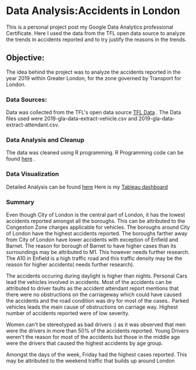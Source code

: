 
# Data Analysis:Accidents in London

This is a personal project post my Google Data Analytics professional Certificate. Here I used the data from the TFL open data source to analyze the trends in accidents reported and to try justify the reasons in the trends.

## Objective:
The idea behind the project was to analyze the accidents reported in the year 2019 within Greater London, for the zone governed by Transport for London.

### Data Sources:

Data was collected from the TFL's open data source [TFL Data](https://roads.data.tfl.gov.uk/) . 
The Data files used were 2019-gla-data-extract-vehicle.csv and 2019-gla-data-extract-attendant.csv. 

### Data Analysis and Cleanup

The data was cleaned using R programming.
R Programming code can be found [here](https://github.com/desmon316/Data_Analysis/blob/main/TFL_2019_Accident_Report.R) .

### Data Visualization
 
Detailed Analysis can be found [here](https://github.com/desmon316/Data_Analysis/blob/main/AccidentsInLondon.html)
Here is my [Tableau dashboard](https://public.tableau.com/views/TFL_Accident_Data_Analysis/Story1?:language=en-US&:display_count=n&:origin=viz_share_link)


### Summary

Even though City of London is the central part of London, it has the lowest accidents reported amongst all the boroughs. This can be attributed to the Congestion Zone charges applicable for vehicles. The boroughs around City of London have the highest accidents reported. The boroughs farther away from City of London have lower accidents with exception of Enfield and Barnet. The reason for borough of Barnet to have higher cases than its surroundings may be attributed to M1. This however needs further research. The A10 in Enfield is a high traffic road and this traffic density may be the reason for higher accidents( needs further research).


The accidents occuring during daylight is higher than nights. Personal Cars lead the vehicles involved in accidents. Most of the accidents can be attributed to driver faults as the accident attendant report mentions that there were no obstructions on the carriageway which could have caused the accidents and the road condition was dry for most of the cases.. Parked vehicles leads the main cause of obstructions on carriage way. Highest number of accidents reported were of low severity. 


Women can't be stereotyped as bad drivers :) as it was observed that men were the drivers in more than 50% of the accidents reported. Young Drivers weren't the reason for most of the accidents but those in the middle age were the drivers that caused the highest accidents by age group.


Amongst the days of the week, Friday had the highest cases reported. This may be attributed to the weekend traffic that builds up around London
